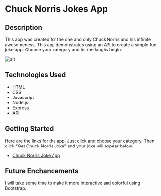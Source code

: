 # Chuck Norris Jokes App

## Description
This app was created for the one and only Chuck Norris and his infinite awesomeness. This app demonstrates using an API to create a simple fun joke app. Choose your category and let the laughs begin.

![alt](https://i.imgur.com/ssgI4Pj.png)

## Technologies Used
- HTML
- CSS
- Javascript
- Node.js
- Express
- API

## Getting Started
Here are the links for the app. Just click and choose your category. Then click "Get Chuck Norris Joke" and your joke will appear below.

- [Chuck Norris Joke App](https://git.heroku.com/jokechucknorrisapp.git)

## Future Enchancements
I will take some time to make it more interactive and colorful using Bootstrap. 